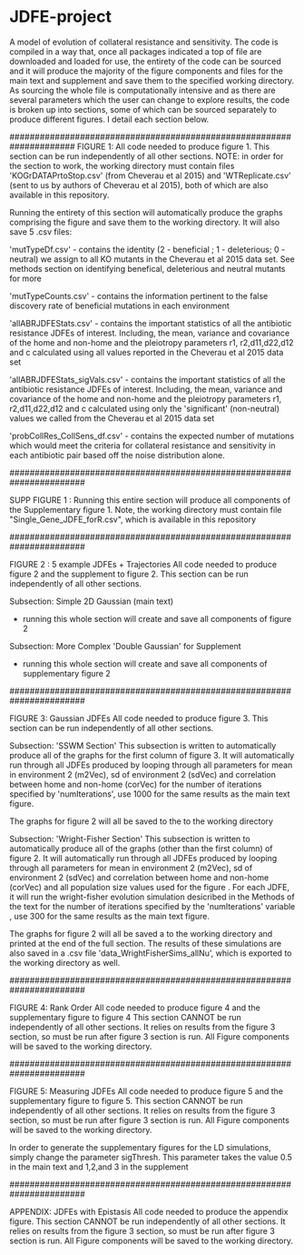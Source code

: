 # JDFE-project
A model of evolution of collateral resistance and sensitivity. The code is compiled in a way that, once all packages indicated a top of file are downloaded and loaded for use, the entirety of the code can be sourced and it will produce the majority of the figure components and files for the main text and supplement and save them to the specified working directory.  As sourcing the whole file is computationally intensive and as there are several parameters which the user can change to explore results, the code is broken up into sections, some of which can be sourced separately to produce different figures. I detail each section below.


#####################################################################
FIGURE 1:
All code needed to produce figure 1. This section can be run independently of all other sections. NOTE: in order for the section to work, the working directory must contain files 'KOGrDATAPrtoStop.csv' (from Cheverau et al 2015) and 'WTReplicate.csv' (sent to us by authors of Cheverau et al 2015), both of which are also available in this repository. 

Running the entirety of this section will automatically produce the graphs comprising the figure and save them to the working directory. It will also save 5 .csv files: 

'mutTypeDf.csv' - contains the identity (2 - beneficial ; 1 - deleterious; 0 - neutral) we assign to all KO mutants in the Cheverau et al 2015 data set. See methods section on identifying benefical, deleterious and neutral mutants for more

'mutTypeCounts.csv' - contains the information pertinent to the false discovery rate of beneficial mutations in each environment 

'allABRJDFEStats.csv' - contains the important statistics of all the antibiotic resistance JDFEs of interest. Including, the mean, variance and covariance of the home and non-home and the pleiotropy parameters r1, r2,d11,d22,d12 and c calculated using all values reported in the Cheverau et al 2015 data set

'allABRJDFEStats_sigVals.csv' - contains the important statistics of all the antibiotic resistance JDFEs of interest. Including, the mean, variance and covariance of the home and non-home and the pleiotropy parameters r1, r2,d11,d22,d12 and c calculated using only the 'significant' (non-neutral) values we called from the Cheverau et al 2015 data set

'probCollRes_CollSens_df.csv' - contains the expected number of mutations which would meet the criteria for collateral resistance and sensitivity in each antibiotic pair based off the noise distribution alone. 

#######################################################################

SUPP FIGURE 1 :
Running this entire section will produce all components of the Supplementary figure 1. Note, the working directory must contain file "Single_Gene_JDFE_forR.csv", which is available in this repository 


#######################################################################

FIGURE 2 : 5 example JDFEs + Trajectories
All code needed to produce figure 2 and the supplement to figure 2. This section can be run independently of all other sections. 

Subsection: Simple 2D Gaussian (main text)
- running this whole section will create and save all components of figure 2

Subsection: More Complex 'Double Gaussian' for Supplement
- running this whole section will create and save all components of supplementary figure 2


#######################################################################

FIGURE 3: Gaussian JDFEs
All code needed to produce figure 3. This section can be run independently of all other sections. 


Subsection: 'SSWM Section'
This subsection is written to automatically produce all of the graphs for the first column of figure 3. It will automatically run through all JDFEs produced by looping through all parameters for mean in environment 2 (m2Vec), sd of environment 2 (sdVec) and correlation between home and non-home (corVec) for the number of iterations specified by 'numIterations', use 1000 for the same results as the main text figure. 
  
The graphs for figure 2 will all be saved to the to the working directory 
  
  
Subsection: 'Wright-Fisher Section'
This subsection is written to automatically produce all of the graphs (other than the first column) of figure 2. It will automatically run through all JDFEs produced by looping through all parameters for mean in environment 2 (m2Vec), sd of environment 2 (sdVec) and correlation between home and non-home (corVec) and all population size values used for the figure . For each JDFE, it will run the wright-fisher evolution simulation desicribed in the Methods of the text for the number of iterations specified by the 'numIterations' variable , use 300 for the same results as the main text figure. 

The graphs for figure 2 will all be saved a to the working directory and printed at the end of the full section. The results of these simulations are also saved in a .csv file 'data_WrightFisherSims_allNu', which is exported to the working directory as well.
  
  
 


#######################################################################

FIGURE 4: Rank Order
All code needed to produce figure 4 and the supplementary figure to figure 4  This section CANNOT be run independently of all other sections. It relies on results from the figure 3 section, so must be run after figure 3 section is run.  All Figure components will be saved to the working directory.



  
#######################################################################

FIGURE 5: Measuring JDFEs
All code needed to produce figure 5 and the supplementary figure to figure 5.  This section CANNOT be run independently of all other sections. It relies on results from the figure 3 section, so must be run after figure 3 section is run. All Figure components will be saved to the working directory.

In order to generate the supplementary figures for the LD simulations, simply change the parameter sigThresh. This parameter takes the value 0.5 in the main text and 1,2,and 3 in the supplement
  
  
#######################################################################

APPENDIX: JDFEs with Epistasis
All code needed to produce the appendix figure. This section CANNOT be run independently of all other sections. It relies on results from the figure 3 section, so must be run after figure 3 section is run.  All Figure components will be saved to the working directory.


  



